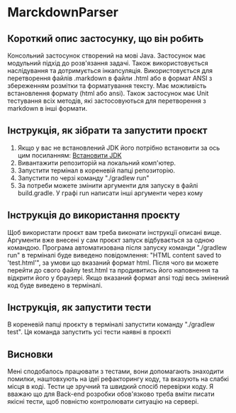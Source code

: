 # MarckdownParser

## Короткий опис застосунку, що він робить

Консольний застосунок створений на мові Java. 
Застосунок має модульний підхід до розв'язання задачі. 
Також використовується наслідування та дотримується інкапсуляція.
Використовується для перетворення файлів .markdown в файли .html або в формат ANSI 
з збереженням розмітки та форматування тексту. Має можливість встановлення формату (html або ansi).
Також застосунок має Unit тестування всіх методів, які застосовуються 
для перетворення з markdown в інші формати.

## Інструкція, як зібрати та запустити проєкт

1. Якщо у вас не встановлений JDK його потрібно встановити за ось цим посиланням: 
<a name="jdk" href="https://www.oracle.com/java/technologies/javase/jdk21-archive-downloads.html">Встановити JDK</a>
2. Вивантажити репозиторій на локальний комп'ютер.
3. Запустити термінал в кореневій папці репозиторію.
4. Запустити по черзі команду "./gradlew run"
5. За потреби можете змінити аргументи для запуску в файлі build.gradle. 
У графі run написати інші аргументи через кому

## Інструкція до використання проєкту

Щоб використати проєкт вам треба виконати інструкції описані вище. 
Аргументи вже внесені у сам проєкт запуск відбувається за одною командою.
Програма автоматизована після запуску команди "./gradlew run" в 
терміналі буде виведено повідомлення: "HTML content saved to 'test.html'", 
за умови що вказаний формат html. Після чого ви можете перейти до свого файлу 
test.html та продивитись його наповнення та відкрити його у браузері. 
Якщо вказаний формат ansi тоді весь змінений код буде виведено в терміналі.

## Інструкція, як запустити тести
В кореневій папці проєкту в терміналі запустити команду "./gradlew test". 
Ця команда запустить усі тести наявні в проєкті

## Висновки

Мені сподобалось працювати з тестами, вони допомагають знаходити помилки, 
наштовхують на ідеї рефакторингу коду, та вказують на слабкі місця в коді.
Тести це зручний та швидкий спосіб перевірки коду. 
Я вважаю що для Back-end розробки обов'язково треба вміти писати якісні тести, 
щоб повністю контролювати ситуацію на сервері.

